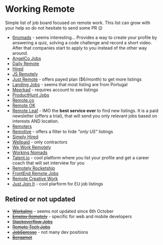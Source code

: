 # Working Remote
Simple list of job board focused on remote work. This list can grow with your help so do not hesitate to send some PR 😉

* [6nomads](https://6nomads.com/) - seems interesting... Provides a way to create your profile by answering a quiz, solving a code challenge and record a short video. After that companies start to apply to you instead of the other way around.
* [AngelCo Jobs](https://angel.co/jobs)
* [Daily Remote](https://dailyremote.com/remote-software-development-jobs)
* [Hired](https://hired.com/)
* [JS Remotely](https://jsremotely.com/)
* [Just Remote](https://justremote.co/remote-developer-jobs) - offers payed plan ($6/month) to get more listings
* [Landing Jobs](https://landing.jobs/jobs?fr=true&hd=false&t_co=false&t_st=false) - seems that most listing are from Portugal
* [Meerkad](https://meerkad.com/) - requires account to see listings
* [ProductHunt Jobs](https://www.producthunt.com/jobs?categories=Engineering&remote_ok=true)
* [Remote.co](https://remote.co/remote-jobs/developer/)
* [Remote OK](https://remoteok.io/remote-dev-jobs)
* [Remote Leaf](https://remoteleaf.com/) - IMO the **best service ever** to find new listings. It is a paid newsletter (offers a trial), that will send you only relevant jobs based on interests AND location.
* [Remoters](https://remoters.net/jobs/software-development/)
* [Remotive](https://remotive.io/?live_jobs%5Bmenu%5D%5Bcategory%5D=Software%20Development) - offers a filter to hide *"only US"* listings
* [Simply Hired](https://www.simplyhired.com/)
* [Wellpaid](https://wellpaid.io) - only contractors
* [We Work Remotely](https://weworkremotely.com/categories/remote-front-end-programming-jobs#job-listings)
* [Working Nomads](https://www.workingnomads.co/jobs)
* [Talent.io](https://www.talent.io/) - cool platform where you list your profile and get a career coach that will set interview for you
* [Remotely Rocketship](https://www.remoterocketship.com/)
* [FrontEnd Remote Jobs](https://frontendremotejobs.com/)
* [Remote Creative Work](https://remotecreativework.com/)
* [Just Join It](https://justjoin.it/) - cool plarform for EU job listings

## Retired or not updated
* ~~[Workaline](https://workaline.com/)~~ - seems not updated since 6th October
* ~~[Employ Remotely](https://www.employremotely.com/)~~ - specific for web and mobile developers
* ~~[Stackoverflow Jobs](https://stackoverflow.com/jobs)~~
* ~~[Remote Tech Jobs](https://www.remotetechjobs.com/)~~
* ~~[JobSpresso](https://jobspresso.co/remote-work/)~~ - not many dev positions
* ~~[Bergamot](https://bergamot.io/)~~
